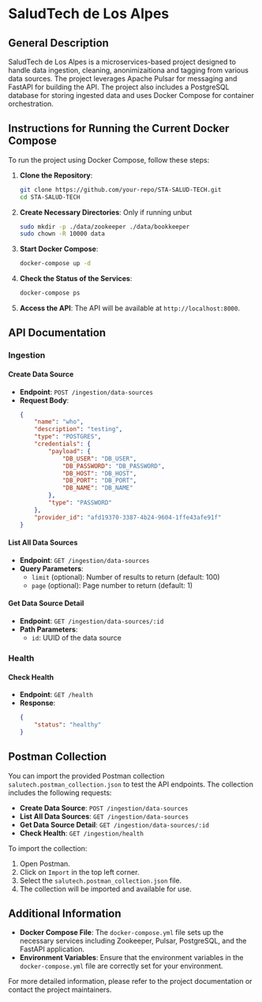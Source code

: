 # SaludTech de Los Alpes

## General Description

SaludTech de Los Alpes is a microservices-based project designed to handle data ingestion, cleaning, anonimizaitiona and tagging from various data sources. The project leverages Apache Pulsar for messaging and FastAPI for building the API. The project also includes a PostgreSQL database for storing ingested data and uses Docker Compose for container orchestration.

## Instructions for Running the Current Docker Compose

To run the project using Docker Compose, follow these steps:

1. **Clone the Repository**:
    ```sh
    git clone https://github.com/your-repo/STA-SALUD-TECH.git
    cd STA-SALUD-TECH
    ```

2. **Create Necessary Directories**:
Only if running unbut
    ```sh
    sudo mkdir -p ./data/zookeeper ./data/bookkeeper
    sudo chown -R 10000 data
    ```

3. **Start Docker Compose**:
    ```sh
    docker-compose up -d
    ```

4. **Check the Status of the Services**:
    ```sh
    docker-compose ps
    ```

5. **Access the API**:
    The API will be available at `http://localhost:8000`.

## API Documentation

### Ingestion

#### Create Data Source

- **Endpoint**: `POST /ingestion/data-sources`
- **Request Body**:
    ```json
    {
        "name": "who",
        "description": "testing",
        "type": "POSTGRES",
        "credentials": {
            "payload": {
                "DB_USER": "DB_USER",
                "DB_PASSWORD": "DB_PASSWORD",
                "DB_HOST": "DB_HOST",
                "DB_PORT": "DB_PORT",
                "DB_NAME": "DB_NAME"
            },
            "type": "PASSWORD"
        },
        "provider_id": "afd19370-3387-4b24-9604-1ffe43afe91f"
    }
    ```

#### List All Data Sources

- **Endpoint**: `GET /ingestion/data-sources`
- **Query Parameters**:
    - `limit` (optional): Number of results to return (default: 100)
    - `page` (optional): Page number to return (default: 1)

#### Get Data Source Detail

- **Endpoint**: `GET /ingestion/data-sources/:id`
- **Path Parameters**:
    - `id`: UUID of the data source

### Health

#### Check Health

- **Endpoint**: `GET /health`
- **Response**:
    ```json
    {
        "status": "healthy"
    }
    ```

## Postman Collection

You can import the provided Postman collection `salutech.postman_collection.json` to test the API endpoints. The collection includes the following requests:

- **Create Data Source**: `POST /ingestion/data-sources`
- **List All Data Sources**: `GET /ingestion/data-sources`
- **Get Data Source Detail**: `GET /ingestion/data-sources/:id`
- **Check Health**: `GET /ingestion/health`

To import the collection:

1. Open Postman.
2. Click on `Import` in the top left corner.
3. Select the `salutech.postman_collection.json` file.
4. The collection will be imported and available for use.

## Additional Information

- **Docker Compose File**: The `docker-compose.yml` file sets up the necessary services including Zookeeper, Pulsar, PostgreSQL, and the FastAPI application.
- **Environment Variables**: Ensure that the environment variables in the `docker-compose.yml` file are correctly set for your environment.

For more detailed information, please refer to the project documentation or contact the project maintainers.

